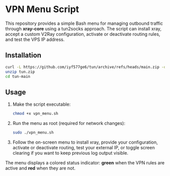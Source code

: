# VPN Menu Script

This repository provides a simple Bash menu for managing outbound
traffic through **xray-core** using a tun2socks approach. The script can
install xray, accept a custom V2Ray configuration, activate or deactivate
routing rules, and test the VPS IP address.

## Installation

```bash
curl -L https://github.com/iyf577ge6/tun/archive/refs/heads/main.zip -o tun.zip
unzip tun.zip
cd tun-main
```

## Usage

1. Make the script executable:

   ```bash
   chmod +x vpn_menu.sh
   ```

2. Run the menu as root (required for network changes):

   ```bash
   sudo ./vpn_menu.sh
   ```

3. Follow the on-screen menu to install xray, provide your configuration,
   activate or deactivate routing, test your external IP, or toggle screen
   clearing if you want to keep previous log output visible.

The menu displays a colored status indicator: **green** when the
VPN rules are active and **red** when they are not.
